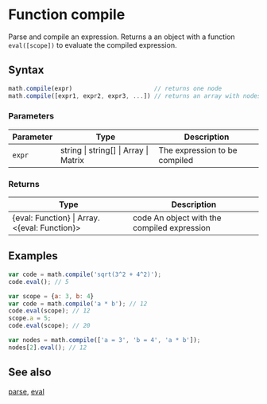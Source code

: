 <!-- Note: This file is automatically generated from source code comments. Changes made in this file will be overridden. -->

# Function compile

Parse and compile an expression.
Returns a an object with a function `eval([scope])` to evaluate the
compiled expression.


## Syntax

```js
math.compile(expr)                       // returns one node
math.compile([expr1, expr2, expr3, ...]) // returns an array with nodes
```

### Parameters

Parameter | Type | Description
--------- | ---- | -----------
`expr` | string &#124; string[] &#124; Array &#124; Matrix |  The expression to be compiled

### Returns

Type | Description
---- | -----------
{eval: Function} &#124; Array.&lt;{eval: Function}&gt; | code An object with the compiled expression


## Examples

```js
var code = math.compile('sqrt(3^2 + 4^2)');
code.eval(); // 5

var scope = {a: 3, b: 4}
var code = math.compile('a * b'); // 12
code.eval(scope); // 12
scope.a = 5;
code.eval(scope); // 20

var nodes = math.compile(['a = 3', 'b = 4', 'a * b']);
nodes[2].eval(); // 12
```


## See also

[parse](parse.md),
[eval](eval.md)
